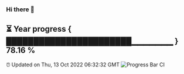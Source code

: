 ### Hi there 👋
⏳ Year progress { ███████████████████████▁▁▁▁▁▁▁ } 78.16 %
---
⏰ Updated on Thu, 13 Oct 2022 06:32:32 GMT
![Progress Bar CI](https://github.com/Moyi321/Moyi321/workflows/Progress%20Bar%20CI/badge.svg)
